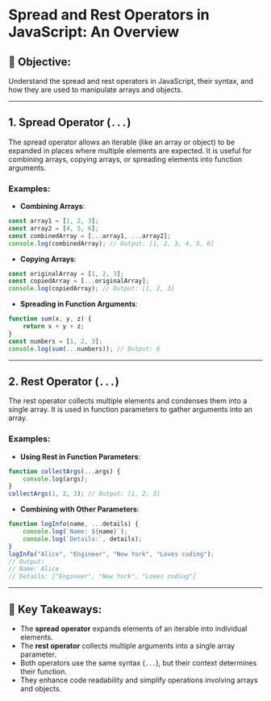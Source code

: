 # Spread and Rest Operators in JavaScript: An Overview

## 🎯 Objective:
Understand the spread and rest operators in JavaScript, their syntax, and how they are used to manipulate arrays and objects.

---

## **1. Spread Operator (`...`)**
The spread operator allows an iterable (like an array or object) to be expanded in places where multiple elements are expected. It is useful for combining arrays, copying arrays, or spreading elements into function arguments.

### Examples:
- **Combining Arrays**:
```javascript
const array1 = [1, 2, 3];
const array2 = [4, 5, 6];
const combinedArray = [...array1, ...array2];
console.log(combinedArray); // Output: [1, 2, 3, 4, 5, 6]
```

- **Copying Arrays**:
```javascript
const originalArray = [1, 2, 3];
const copiedArray = [...originalArray];
console.log(copiedArray); // Output: [1, 2, 3]
```

- **Spreading in Function Arguments**:
```javascript
function sum(x, y, z) {
    return x + y + z;
}
const numbers = [1, 2, 3];
console.log(sum(...numbers)); // Output: 6
```


---

## **2. Rest Operator (`...`)**
The rest operator collects multiple elements and condenses them into a single array. It is used in function parameters to gather arguments into an array.

### Examples:
- **Using Rest in Function Parameters**:
```javascript
function collectArgs(...args) {
    console.log(args);
}
collectArgs(1, 2, 3); // Output: [1, 2, 3]
```

- **Combining with Other Parameters**:
```javascript
function logInfo(name, ...details) {
    console.log(`Name: ${name}`);
    console.log(`Details:`, details);
}
logInfo("Alice", "Engineer", "New York", "Loves coding"); 
// Output:
// Name: Alice
// Details: ["Engineer", "New York", "Loves coding"]
```

---

## 🌟 Key Takeaways:
- The **spread operator** expands elements of an iterable into individual elements.
- The **rest operator** collects multiple arguments into a single array parameter.
- Both operators use the same syntax (`...`), but their context determines their function.
- They enhance code readability and simplify operations involving arrays and objects.
